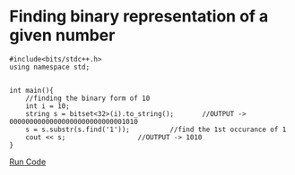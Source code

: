 # Finding binary representation of a given number


```
#include<bits/stdc++.h>
using namespace std;

 
int main(){
	//finding the binary form of 10
	int i = 10;
	string s = bitset<32>(i).to_string();		//OUTPUT -> 00000000000000000000000000001010
	s = s.substr(s.find('1'));			//find the 1st occurance of 1
	cout << s;					//OUTPUT -> 1010
}
```
[Run Code](https://ideone.com/1eterN)
